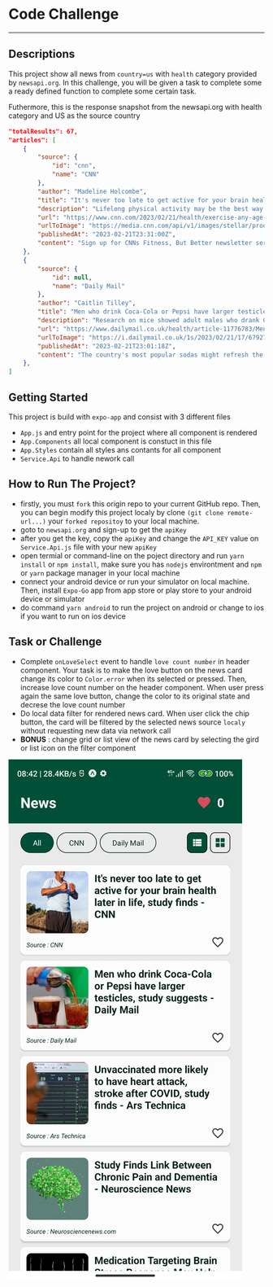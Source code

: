 # Code Challenge

---

## Descriptions

This project show all news from `country=us` with `health` category provided by `newsapi.org`. In this challenge, you will be given a task to complete some a ready defined function to complete some certain task.

Futhermore, this is the response snapshot from the newsapi.org with health category and US as the source country

``` JSON
"totalResults": 67,
"articles": [
    {
        "source": {
            "id": "cnn",
            "name": "CNN"
        },
        "author": "Madeline Holcombe",
        "title": "It's never too late to get active for your brain health later in life, study finds - CNN",
        "description": "Lifelong physical activity may be the best way to stay healthy, but what about those haven't gotten started yet? A new study finds that it is always beneficial to cognitive well-being to incorporate some activity — even if it isn't too intensive.",
        "url": "https://www.cnn.com/2023/02/21/health/exercise-any-age-wellness/index.html",
        "urlToImage": "https://media.cnn.com/api/v1/images/stellar/prod/230221145924-01-exercise-any-age-weights-wellness-stock.jpg?c=16x9&q=w_800,c_fill",
        "publishedAt": "2023-02-21T23:31:00Z",
        "content": "Sign up for CNNs Fitness, But Better newsletter series. Our seven-part guide will help you ease into a healthy routine, backed by experts. \r\nEven if youve never been physically active, you can start … [+4059 chars]"
    },
    {
        "source": {
            "id": null,
            "name": "Daily Mail"
        },
        "author": "Caitlin Tilley",
        "title": "Men who drink Coca-Cola or Pepsi have larger testicles, study suggests - Daily Mail",
        "description": "Research on mice showed adult males who drank Coca-Cola or Pepsi had higher testosterone levels and larger testicles than their peers. The unusual finding seems to contradict previous studies.",
        "url": "https://www.dailymail.co.uk/health/article-11776783/Men-drink-Coca-Cola-Pepsi-larger-testicles-study-mice-suggests.html",
        "urlToImage": "https://i.dailymail.co.uk/1s/2023/02/21/17/67927359-0-image-a-12_1677000201741.jpg",
        "publishedAt": "2023-02-21T23:01:18Z",
        "content": "The country's most popular sodas might refresh the parts other drinks can't reach - by giving men bigger testicles and making them more masculine, a study suggests. \r\nResearch on mice showed adult ma… [+2906 chars]"
    },
]
```

## Getting Started

This project is build with `expo-app` and consist with 3 different files

- `App.js` and entry point for the project where all component is rendered
- `App.Components` all local component is constuct in this file
- `App.Styles` contain all styles ans contants for all component
- `Service.Api` to handle nework call

## How to Run The Project?

- firstly, you must `fork` this origin repo to your current GitHub repo. Then, you can begin modify this project localy by clone `(git clone remote-url...)` your `forked repositoy` to your local machine.
- goto to `newsapi.org` and sign-up to get the `apiKey`
- after you get the key, copy the `apiKey` and change the `API_KEY` value on `Service.Api.js` file with your new `apiKey`
- open termial or command-line on the poject directory and run `yarn install` or `npm install`, make sure you has `nodejs` environtment and `npm` or `yarn` package manager in your local machine
- connect your android device or run your simulator on local machine. Then, install `Expo-Go` app from app store or play store to your android device or simulator
- do command `yarn android` to run the project on android or change to ios if you want to run on ios device

## Task or Challenge

- Complete `onLoveSelect` event to handle `love count number` in header component. Your task is to make the love button on the news card change its color to `Color.error` when its selected or pressed. Then, increase love count number on the header component. When user press again the same love button, change the color to its original state and decrese the love count number
- Do local data filter for rendered news card. When user click the chip button, the card will be filtered by the selected news source `localy` without requesting new data via network call
- **BONUS** : change grid or list view of the news card by selecting the gird or list icon on the filter component

![image](screenshot.jpg)
